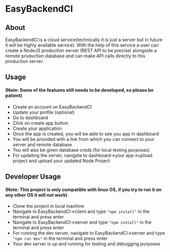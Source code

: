 # EasyBackendCl

## About
EasyBackendCl is a cloud service(technically it is just a server but in future it will be highly available service). With the help of this service a user can create a NodeJS production server (REST API to be precise) alongside a remote production database and can make API calls directly to this production server.

## Usage 
#### (Note: Some of the features still needs to be developed, so please be patient)

- Create an account on EasyBackendCl
- Update your profile (optional)
- Go to dashboard
- Click on create app button
- Create your application
- Once the app is created, you will be able to see you app in dashboard
- You will be provided with a link from which you can connect to your server and remote database 
- You will also be given database creds (for local testing purposes)
- For updating the server, navigate to dashboard->your app->upload project and upload your updated Node Project

## Developer Usage 
#### (Note: This project is only compatible with linux OS, if you try to run it on any other OS it will not work)

- Clone the project in local machine
- Navigate to EasyBackendCl->client and type `"npm install"` in the terminal and press enter
- Navigate to EasyBackendCl->server and type `"npm install"` in the terminal and press enter
- For running the dev server, navigate to EasyBackendCl->server and type `"npm run dev"` in the terminal and press enter
- Your dev server is up and running for testing and debugging purposes



